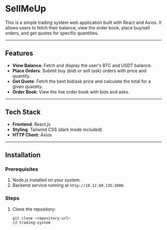 # SellMeUp

This is a simple trading system web application built with React and Axios. It allows users to fetch their balance, view the order book, place buy/sell orders, and get quotes for specific quantities.

---

## Features

- **View Balance**: Fetch and display the user's BTC and USDT balance.
- **Place Orders**: Submit buy (bid) or sell (ask) orders with price and quantity.
- **Get Quote**: Fetch the best bid/ask price and calculate the total for a given quantity.
- **Order Book**: View the live order book with bids and asks.

---

## Tech Stack

- **Frontend**: React.js
- **Styling**: Tailwind CSS (dark mode included)
- **HTTP Client**: Axios

---

## Installation

### Prerequisites

1. Node.js installed on your system.
2. Backend service running at `http://10.12.80.135:3000`.

### Steps

1. Clone the repository:
   ```bash
   git clone <repository-url>
   cd trading-system
